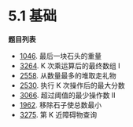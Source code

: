 # 5.1 基础

**题目列表**

- [1046](https://leetcode.cn/problems/last-stone-weight/description/). 最后一块石头的重量
- [3264](https://leetcode.cn/problems/final-array-state-after-k-multiplication-operations-i/description/). K 次乘运算后的最终数组 I
- [2558](https://leetcode.cn/problems/take-gifts-from-the-richest-pile/description/). 从数量最多的堆取走礼物
- [2530](https://leetcode.cn/problems/maximal-score-after-applying-k-operations/description/). 执行 K 次操作后的最大分数
- [3066](https://leetcode.cn/problems/minimum-operations-to-exceed-threshold-value-ii/description/). 超过阈值的最少操作数 II
- [1962](https://leetcode.cn/problems/remove-stones-to-minimize-the-total/description/). 移除石子使总数最小
- [3275](https://leetcode.cn/problems/k-th-nearest-obstacle-queries/description/). 第 K 近障碍物查询
